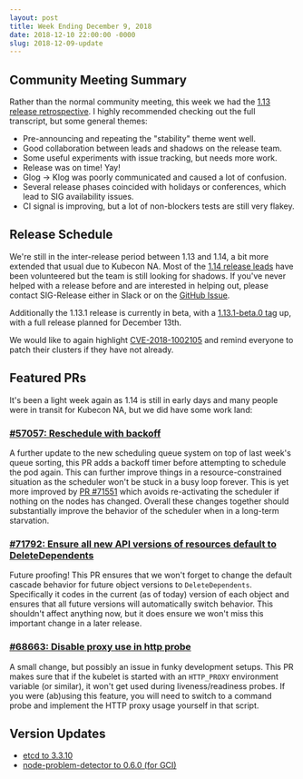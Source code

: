 ```yaml
---
layout: post
title: Week Ending December 9, 2018
date: 2018-12-10 22:00:00 -0000
slug: 2018-12-09-update
---
```


## Community Meeting Summary

Rather than the normal community meeting, this week we had the [1.13 release retrospective](http://bit.ly/k8s113-retro). I highly recommended checking out the full transcript, but some general themes:

* Pre-announcing and repeating the "stability" theme went well.
* Good collaboration between leads and shadows on the release team.
* Some useful experiments with issue tracking, but needs more work.
* Release was on time! Yay!
* Glog -> Klog was poorly communicated and caused a lot of confusion.
* Several release phases coincided with holidays or conferences, which lead to SIG availability issues.
* CI signal is improving, but a lot of non-blockers tests are still very flakey.

## Release Schedule

We're still in the inter-release period between 1.13 and 1.14, a bit more extended that usual due to Kubecon NA. Most of the [1.14 release leads](https://github.com/kubernetes/sig-release/blob/master/releases/release-1.14/release_team.md) have been volunteered but the team is still looking for shadows. If you've never helped with a release before and are interested in helping out, please contact SIG-Release either in Slack or on the [GitHub Issue](https://github.com/kubernetes/sig-release/issues/372).

Additionally the 1.13.1 release is currently in beta, with a [1.13.1-beta.0 tag](https://github.com/kubernetes/kubernetes/compare/v1.13.0...v1.13.1-beta.0) up, with a full release planned for December 13th.

We would like to again highlight [CVE-2018-1002105](https://nvd.nist.gov/vuln/detail/CVE-2018-1002105) and remind everyone to patch their clusters if they have not already.

## Featured PRs

It's been a light week again as 1.14 is still in early days and many people were in transit for Kubecon NA, but we did have some work land:

### [#57057: Reschedule with backoff](https://github.com/kubernetes/kubernetes/pull/57057)

A further update to the new scheduling queue system on top of last week's queue sorting, this PR adds a backoff timer before attempting to schedule the pod again. This can further improve things in a resource-constrained situation as the scheduler won't be stuck in a busy loop forever. This is yet more improved by [PR #71551](https://github.com/kubernetes/kubernetes/pull/71551) which avoids re-activating the scheduler if nothing on the nodes has changed. Overall these changes together should substantially improve the behavior of the scheduler when in a long-term starvation.

### [#71792: Ensure all new API versions of resources default to DeleteDependents](https://github.com/kubernetes/kubernetes/pull/71792)

Future proofing! This PR ensures that we won't forget to change the default cascade behavior for future object versions to `DeleteDependents`. Specifically it codes in the current (as of today) version of each object and ensures that all future versions will automatically switch behavior. This shouldn't affect anything now, but it does ensure we won't miss this important change in a later release.

### [#68663: Disable proxy use in http probe](https://github.com/kubernetes/kubernetes/pull/68663)

A small change, but possibly an issue in funky development setups. This PR makes sure that if the kubelet is started with an `HTTP_PROXY` environment variable (or similar), it won't get used during liveness/readiness probes. If you were (ab)using this feature, you will need to switch to a command probe and implement the HTTP proxy usage yourself in that script.

## Version Updates

* [etcd to 3.3.10](https://github.com/kubernetes/kubernetes/pull/71615)
* [node-problem-detector to 0.6.0 (for GCI)](https://github.com/kubernetes/kubernetes/pull/71522)
